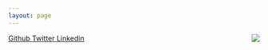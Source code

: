 ```yaml
---
layout: page
---
```


<img src="https://s.gravatar.com/avatar/0c599bcadc37adf2e64ad7e33cf5464b?s=200" style="float: right;">

<a href="http://github.com/aliev">
    <i class="fa fa-github"></i> Github
</a>

<a href="http://twitter.com/ali_aliev">
    <i class="fa fa-twitter"></i> Twitter
</a>

<a href="https://www.linkedin.com/in/alialiev">
    <i class="fa fa-linkedin"></i> Linkedin
</a>
